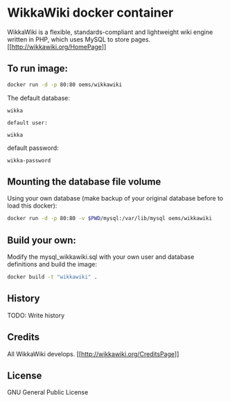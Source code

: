 # WikkaWiki docker container
WikkaWiki is a flexible, standards-compliant and lightweight wiki engine written in PHP, which uses MySQL to store pages.
[[http://wikkawiki.org/HomePage]]

## To run image:

~~~~bash
docker run -d -p 80:80 oems/wikkawiki
~~~~
The default database:
~~~~text
wikka
~~~~
    default user:
~~~~text
wikka
~~~~
default password:
~~~~text
wikka-password
~~~~


## Mounting the database file volume

Using your own database (make backup of your original database before to load this docker):
~~~~bash
docker run -d -p 80:80 -v $PWD/mysql:/var/lib/mysql oems/wikkawiki
~~~~

## Build your own:

Modify the mysql_wikkawiki.sql with your own user and database definitions and build the image:
~~~~bash
docker build -t "wikkawiki" .
~~~~

## History

TODO: Write history

## Credits

All WikkaWiki develops.
[[http://wikkawiki.org/CreditsPage]]

## License

GNU General Public License
